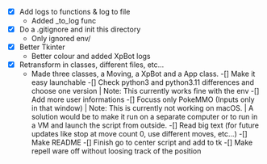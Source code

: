 -[x] Add logs to functions & log to file
    - Added _to_log func
-[x] Do a .gitignore and init this directory
    - Only ignored env/
-[x] Better Tkinter
    - Better colour and added XpBot logs
-[x] Retransform in classes, different files, etc...
    - Made three classes, a Moving, a XpBot and a App class.
-[] Make it easy launchable
-[] Check python3 and python3.11 differences and choose one version
    | Note: This currently works fine with the env
-[] Add more user informations
-[] Focuss only PokeMMO (Inputs only in that window)
    | Note: This is currently not working on macOS.
    | A solution would be to make it run on a separate computer or to run in a VM and launch the script from outside.
-[] Read big text (for future updates like stop at move count 0, use different moves, etc...)
-[] Make README
-[] Finish go to center script and add to tk
    -[] Make repell ware off without loosing track of the position
